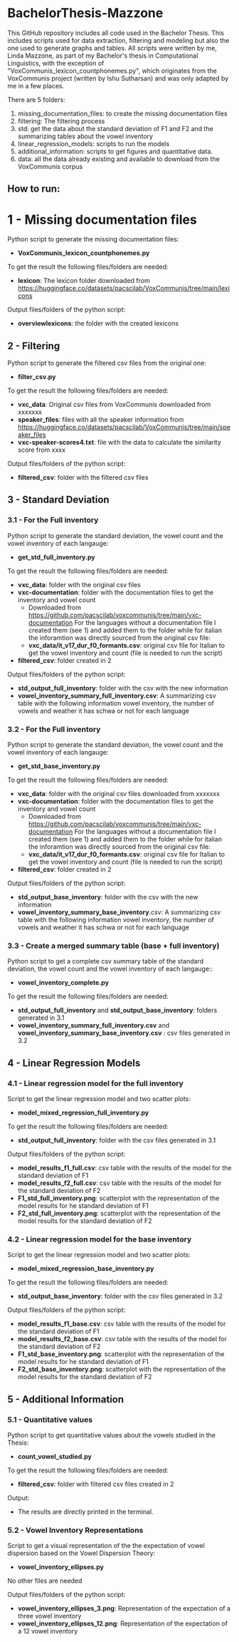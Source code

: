 # BachelorThesis-Mazzone

This GitHub repository includes all code used in the Bachelor Thesis. This includes scripts used for data extraction, filtering and modeling but also the one used to generate graphs and tables.
All scripts were written by me, Linda Mazzone, as part of my Bachelor's thesis in Computational Linguistics, with the exception of "VoxCommunis_lexicon_countphonemes.py", which originates from the VoxCommunis project (written by Ishu Sutharsan) and was only adapted by me in a few places.

There are 5 folders:
1. missing_documentation_files: to create the missing documentation files
2. filtering: The filtering process
3. std: get the data about the standard deviation of F1 and F2 and the summarizing tables about the vowel inventory
4. linear_regression_models: scripts to run the models
5. additional_information: scripts to get figures and quantitative data.
6. data: all the data already existing and available to download from the VoxCommunis corpus

## How to run:

# 1 - Missing documentation files

Python script to generate the missing documentation files:
* **VoxCommunis_lexicon_countphonemes.py**

To get the result the following files/folders are needed:
* **lexicon**: The lexicon folder downloaded from https://huggingface.co/datasets/pacscilab/VoxCommunis/tree/main/lexicons

Output files/folders of the python script:
* **overviewlexicons**: the folder with the created lexicons

## 2 - Filtering

Python script to generate the filtered csv files from the original one:
* **filter_csv.py**

To get the result the following files/folders are needed:
* **vxc_data**: Original csv files from VoxCommunis downloaded from xxxxxxx
* **speaker_files**: files with all the speaker information from https://huggingface.co/datasets/pacscilab/VoxCommunis/tree/main/speaker_files
* **vxc-speaker-scores4.txt**: file with the data to calculate the similarity score from xxxx

Output files/folders of the python script:
* **filtered_csv**: folder with the filtered csv files

## 3 - Standard Deviation
### 3.1 - For the Full inventory
Python script to generate the standard deviation, the vowel count and the vowel inventory of each langauge:
* **get_std_full_inventory.py**

To get the result the following files/folders are needed:
* **vxc_data**: folder with the original csv files
* **vxc-documentation**: folder with the documentation files to get the inventory and vowel count
  - Downloaded from https://github.com/pacscilab/voxcommunis/tree/main/vxc-documentation
  For the languages without a documentation file I created them (see 1) and added them to the folder while for italian the inforamtion was directly sourced from the original csv file:
  - **vxc_data/it_v17_dur_f0_formants.csv**: original csv file for Italian to get the vowel inventory and count (file is needed to run the script)
* **filtered_csv**: folder created in 2

Output files/folders of the python script:
* **std_output_full_inventory**: folder with the csv with the new information
* **vowel_inventory_summary_full_inventory.csv**: A summarizing csv table with the following information vowel inventory, the number of vowels and weather it has schwa or not for each language

### 3.2 - For the Full inventory
Python script to generate the standard deviation, the vowel count and the vowel inventory of each langauge:
* **get_std_base_inventory.py**

To get the result the following files/folders are needed:
* **vxc_data**: folder with the original csv files downloaded from xxxxxxx
* **vxc-documentation**: folder with the documentation files to get the inventory and vowel count
  - Downloaded from https://github.com/pacscilab/voxcommunis/tree/main/vxc-documentation
  For the languages without a documentation file I created them (see 1) and added them to the folder while for italian the inforamtion was directly sourced from the original csv file:
  - **vxc_data/it_v17_dur_f0_formants.csv**: original csv file for Italian to get the vowel inventory and count (file is needed to run the script)
* **filtered_csv**: folder created in 2

Output files/folders of the python script:
* **std_output_base_inventory**: folder with the csv with the new information
* **vowel_inventory_summary_base_inventory**.csv: A summarizing csv table with the following information vowel inventory, the number of vowels and weather it has schwa or not for each language

### 3.3 - Create a merged summary table (base + full inventory)
Python script to get a complete csv summary table of the standard deviation, the vowel count and the vowel inventory of each langauge::
* **vowel_inventory_complete.py**

To get the result the following files/folders are needed:
* **std_output_full_inventory** and **std_output_base_inventory**: folders generated in 3.1
* **vowel_inventory_summary_full_inventory.csv** and **vowel_inventory_summary_base_inventory.csv** : csv files generated in 3.2



## 4 - Linear Regression Models
### 4.1 - Linear regression model for the full inventory
Script to get the linear regression model and two scatter plots:
* **model_mixed_regression_full_inventory.py**

To get the result the following files/folders are needed:
* **std_output_full_inventory**: folder with the csv files generated in 3.1

Output files/folders of the python script:
* **model_results_f1_full.csv**: csv table with the results of the model for the standard deviation of F1
* **model_results_f2_full.csv**: csv table with the results of the model for the standard deviation of F2
* **F1_std_full_inventory.png**: scatterplot with the representation of the model results for he standard deviation of F1
* **F2_std_full_inventory.png**: scatterplot with the representation of the model results for the standard deviation of F2

### 4.2 - Linear regression model for the base inventory
Script to get the linear regression model and two scatter plots:
* **model_mixed_regression_base_inventory.py**

To get the result the following files/folders are needed:
* **std_output_base_inventory**: folder with the csv files generated in 3.2

Output files/folders of the python script:
* **model_results_f1_base.csv**: csv table with the results of the model for the standard deviation of F1
* **model_results_f2_base.csv**: csv table with the results of the model for the standard deviation of F2
* **F1_std_base_inventory.png**: scatterplot with the representation of the model results for he standard deviation of F1
* **F2_std_base_inventory.png**: scatterplot with the representation of the model results for the standard deviation of F2

## 5 - Additional Information

### 5.1 - Quantitative values 
Python script to get quantitative values about the vowels studied in the Thesis:
* **count_vowel_studied.py**

To get the result the following files/folders are needed:
* **filtered_csv**: folder with filtered csv files created in 2

Output:
* The results are directly printed in the terminal.

### 5.2 - Vowel Inventory Representations
Script to get a visual representation of the the expectation of vowel dispersion based on the Vowel Dispersion Theory:
* **vowel_inventory_ellipses.py**

No other files are needed

Output files/folders of the python script:
* **vowel_inventory_ellipses_3.png**: Representation of the expectation of a three vowel inventory
* **vowel_inventory_ellipses_12.png**: Representation of the expectation of a 12 vowel inventory







